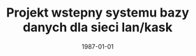 ---
# Documentation: https://wowchemy.com/docs/managing-content/

title: Projekt wstepny systemu bazy danych dla sieci lan/kask
subtitle: ''
summary: ''
authors:
- Leszek Borzemski
- Jerzy Kisilewicz
- Swietłana Lebiediewa
- Iwona Poźniak-Koszałka
- Romuald Pozniak
- sas
tags: []
categories: []
date: '1987-01-01'
lastmod: 2022-10-07T05:44:42Z
featured: false
draft: false

# Featured image
# To use, add an image named `featured.jpg/png` to your page's folder.
# Focal points: Smart, Center, TopLeft, Top, TopRight, Left, Right, BottomLeft, Bottom, BottomRight.
image:
  caption: ''
  focal_point: ''
  preview_only: false

# Projects (optional).
#   Associate this post with one or more of your projects.
#   Simply enter your project's folder or file name without extension.
#   E.g. `projects = ["internal-project"]` references `content/project/deep-learning/index.md`.
#   Otherwise, set `projects = []`.
projects: []
publishDate: '2022-10-07T05:44:41.492229Z'
publication_types:
- '4'
abstract: ''
publication: ''
---